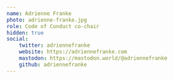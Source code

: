 ```yaml
---
name: Adrienne Franke
photo: adrienne-franke.jpg
role: Code of Conduct co-chair
hidden: true
social:
    twitter: adriennefranke
    website: https://adriennefranke.com
    mastodon: https://mastodon.world/@adriennefranke
    github: adriennefranke
---
```

